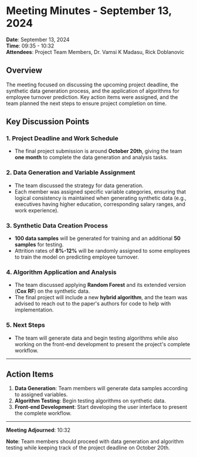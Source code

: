 # Meeting Minutes - September 13, 2024

**Date**: September 13, 2024  
**Time**: 09:35 - 10:32  
**Attendees**: Project Team Members, Dr. Vamsi K Madasu, Rick Doblanovic

## Overview
The meeting focused on discussing the upcoming project deadline, the synthetic data generation process, and the application of algorithms for employee turnover prediction. Key action items were assigned, and the team planned the next steps to ensure project completion on time.

## Key Discussion Points

### 1. Project Deadline and Work Schedule
- The final project submission is around **October 20th**, giving the team **one month** to complete the data generation and analysis tasks.

### 2. Data Generation and Variable Assignment
- The team discussed the strategy for data generation. 
- Each member was assigned specific variable categories, ensuring that logical consistency is maintained when generating synthetic data (e.g., executives having higher education, corresponding salary ranges, and work experience).

### 3. Synthetic Data Creation Process
- **100 data samples** will be generated for training and an additional **50 samples** for testing.
- Attrition rates of **8%-12%** will be randomly assigned to some employees to train the model on predicting employee turnover.

### 4. Algorithm Application and Analysis
- The team discussed applying **Random Forest** and its extended version (**Cox RF**) on the synthetic data.
- The final project will include a new **hybrid algorithm**, and the team was advised to reach out to the paper's authors for code to help with implementation.

### 5. Next Steps
- The team will generate data and begin testing algorithms while also working on the front-end development to present the project's complete workflow.

---

## Action Items
1. **Data Generation**: Team members will generate data samples according to assigned variables.
2. **Algorithm Testing**: Begin testing algorithms on synthetic data.
3. **Front-end Development**: Start developing the user interface to present the complete workflow.

---

**Meeting Adjourned**: 10:32

**Note**: Team members should proceed with data generation and algorithm testing while keeping track of the project deadline on October 20th.
